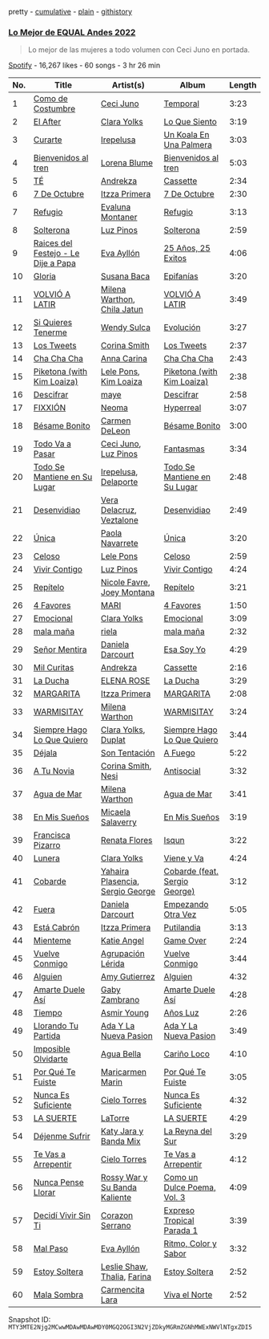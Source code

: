 pretty - [cumulative](/playlists/cumulative/37i9dQZF1DX27DJRLhzQiD.md) - [plain](/playlists/plain/37i9dQZF1DX27DJRLhzQiD) - [githistory](https://github.githistory.xyz/mackorone/spotify-playlist-archive/blob/main/playlists/plain/37i9dQZF1DX27DJRLhzQiD)

### [Lo Mejor de EQUAL Andes 2022](https://open.spotify.com/playlist/37i9dQZF1DX27DJRLhzQiD)

> Lo mejor de las mujeres a todo volumen con Ceci Juno en portada.

[Spotify](https://open.spotify.com/user/spotify) - 16,267 likes - 60 songs - 3 hr 26 min

| No. | Title | Artist(s) | Album | Length |
|---|---|---|---|---|
| 1 | [Como de Costumbre](https://open.spotify.com/track/19xJX1qX6cxJtFvrhT57nX) | [Ceci Juno](https://open.spotify.com/artist/1ej99EpQv6okGltIakeNFu) | [Temporal](https://open.spotify.com/album/783Y6IMcxDPLDkFVKSXSXi) | 3:23 |
| 2 | [El After](https://open.spotify.com/track/1m2KS0EUn9XVzOg5i7gSa8) | [Clara Yolks](https://open.spotify.com/artist/7EGQpkwkyAgaJSgnRGHJ59) | [Lo Que Siento](https://open.spotify.com/album/7g3d9jGbhx6AAulszHztyM) | 3:19 |
| 3 | [Curarte](https://open.spotify.com/track/2zB5K2Ywzi9eOhj2KbsDZ4) | [Irepelusa](https://open.spotify.com/artist/3KaNWDYObY73SDpcZBRzuw) | [Un Koala En Una Palmera](https://open.spotify.com/album/3ZAYuvF9D2gG3Qflm4Ps4U) | 3:03 |
| 4 | [Bienvenidos al tren](https://open.spotify.com/track/3FP4Y8SQLlTPu5avLh5iZM) | [Lorena Blume](https://open.spotify.com/artist/3rv2Lj8grP2g6UhyD98L6W) | [Bienvenidos al tren](https://open.spotify.com/album/4XGsUek1AvzOy2oQYYeyrs) | 5:03 |
| 5 | [TÉ](https://open.spotify.com/track/3qXG5PejI9Z8ZFdfjrtZOQ) | [Andrekza](https://open.spotify.com/artist/7K2ZrWY8iteGlM7G4V9B0s) | [Cassette](https://open.spotify.com/album/2lTCkJLh11fjo87tpgm8GQ) | 2:34 |
| 6 | [7 De Octubre](https://open.spotify.com/track/3A4WD7JkJWq0PgzoVXq337) | [Itzza Primera](https://open.spotify.com/artist/0PlTbBrPOOOmJzprmZ4cdM) | [7 De Octubre](https://open.spotify.com/album/0yC4zTvFMwnsK6RxhLSt7u) | 2:30 |
| 7 | [Refugio](https://open.spotify.com/track/5iGcOpA2ZVzmpi5gqjHQEA) | [Evaluna Montaner](https://open.spotify.com/artist/52qzWdNUp6ebjcNsvgZSiC) | [Refugio](https://open.spotify.com/album/0USsWJfpUn9FLFTy4TaImn) | 3:13 |
| 8 | [Solterona](https://open.spotify.com/track/7wqZ2hFlSkZMzmAY8fJeXJ) | [Luz Pinos](https://open.spotify.com/artist/23D2NCgVNbve7gXb2AjOFM) | [Solterona](https://open.spotify.com/album/6uVqxMvijsXhcNXqtuCiv4) | 2:59 |
| 9 | [Raices del Festejo \- Le Dije a Papa](https://open.spotify.com/track/4VufezCz0uNJknt5ffTtgs) | [Eva Ayllón](https://open.spotify.com/artist/6AQFORISOneOZkh6r1sGS2) | [25 Años, 25 Exitos](https://open.spotify.com/album/4fRHhR0AhoWhsSNCYg85xK) | 4:06 |
| 10 | [Gloria](https://open.spotify.com/track/7g6hdsFsrG5uRvZqbHJ6QW) | [Susana Baca](https://open.spotify.com/artist/1DiaZsjdOzFCdk7Dw9KIs0) | [Epifanías](https://open.spotify.com/album/0MiX5iS0BA78SNf2EQ7wFz) | 3:20 |
| 11 | [VOLVIÓ A LATIR](https://open.spotify.com/track/3zvrOvREVagZmg9bb1wYFp) | [Milena Warthon](https://open.spotify.com/artist/65vjAwgtLCwB1nQE7V5eMd), [Chila Jatun](https://open.spotify.com/artist/1pbcskpK1qePXm3sYvYu4o) | [VOLVIÓ A LATIR](https://open.spotify.com/album/0AtMFNvWJk3z2FKnunBUz9) | 3:49 |
| 12 | [Si Quieres Tenerme](https://open.spotify.com/track/5aOYQ6P64bDwlsld671J7Z) | [Wendy Sulca](https://open.spotify.com/artist/3LY2cnBt6jqLEdJco5NBE2) | [Evolución](https://open.spotify.com/album/4b9k435jzvtWVZ9OSM3QGA) | 3:27 |
| 13 | [Los Tweets](https://open.spotify.com/track/1Jh7skKg0LaCQHGXRtLf2g) | [Corina Smith](https://open.spotify.com/artist/7mXfsy3lF4kU0f2KTNKSr8) | [Los Tweets](https://open.spotify.com/album/4Rrdn0CXxUWpiCQqssrdRX) | 2:37 |
| 14 | [Cha Cha Cha](https://open.spotify.com/track/02r4y9kqU8GQYX2kg32n6W) | [Anna Carina](https://open.spotify.com/artist/7moMwCf6s2SVquYO0rrlR8) | [Cha Cha Cha](https://open.spotify.com/album/6FhtQQydH3Y6SNb1X6UgFn) | 2:43 |
| 15 | [Piketona \(with Kim Loaiza\)](https://open.spotify.com/track/0MBbWL85frwcC7hKCQm4r7) | [Lele Pons](https://open.spotify.com/artist/6i3DxIlAqnDkwELLw4aVrx), [Kim Loaiza](https://open.spotify.com/artist/1QivQCLVipV61DiQiyV14A) | [Piketona \(with Kim Loaiza\)](https://open.spotify.com/album/4JWW3H1HSUA5beQdZ8oj8K) | 2:38 |
| 16 | [Descifrar](https://open.spotify.com/track/431vrxogdCt65ZSWfUrP1G) | [maye](https://open.spotify.com/artist/5ti5FPHgtaSf15KcUisZMt) | [Descifrar](https://open.spotify.com/album/0CNmIBrerT1NQGzIkm20eA) | 2:58 |
| 17 | [FIXXIÓN](https://open.spotify.com/track/7Hkfm6Yg7IH2VBmTGIjizg) | [Neoma](https://open.spotify.com/artist/1rS9ZvNEWqnKY19g6uiqip) | [Hyperreal](https://open.spotify.com/album/50ZzEixwx59PVmSUKthqId) | 3:07 |
| 18 | [Bésame Bonito](https://open.spotify.com/track/5wiP01qdBYlarxTj8uI40n) | [Carmen DeLeon](https://open.spotify.com/artist/6vVKjeD0dvsg5EVMEUxI1l) | [Bésame Bonito](https://open.spotify.com/album/5o9DsjFypLEtnfGvbSK9Zi) | 3:00 |
| 19 | [Todo Va a Pasar](https://open.spotify.com/track/5fqMd8wj6g33JilSxH45uG) | [Ceci Juno](https://open.spotify.com/artist/1ej99EpQv6okGltIakeNFu), [Luz Pinos](https://open.spotify.com/artist/23D2NCgVNbve7gXb2AjOFM) | [Fantasmas](https://open.spotify.com/album/1h1XTpLwa6pVCKOwdNJkZL) | 3:34 |
| 20 | [Todo Se Mantiene en Su Lugar](https://open.spotify.com/track/1heE3OvlSL96SdP1RfaSaR) | [Irepelusa](https://open.spotify.com/artist/3KaNWDYObY73SDpcZBRzuw), [Delaporte](https://open.spotify.com/artist/1GDip5phlxYzeZ36vnf9kJ) | [Todo Se Mantiene en Su Lugar](https://open.spotify.com/album/29CXlnmN2XPtAGBMb2nGT0) | 2:48 |
| 21 | [Desenvidiao](https://open.spotify.com/track/3446RIZOsYjRw5Hj3W3Uul) | [Vera Delacruz](https://open.spotify.com/artist/1A8TnoKY8MmXA4pKYNm4Bt), [Veztalone](https://open.spotify.com/artist/5KhJh3jJOH5EkZiplQLw5h) | [Desenvidiao](https://open.spotify.com/album/1PpdRv8gDEKSbjVDab80fd) | 2:49 |
| 22 | [Única](https://open.spotify.com/track/3BmtYNRAzVoKjfOccz83Es) | [Paola Navarrete](https://open.spotify.com/artist/45nJ2GweSs0s4gWVGHLhYu) | [Única](https://open.spotify.com/album/6Abzs1QKczzZ2vVLSf1bH9) | 3:20 |
| 23 | [Celoso](https://open.spotify.com/track/33zcmmElV1YbRZe57biUjg) | [Lele Pons](https://open.spotify.com/artist/6i3DxIlAqnDkwELLw4aVrx) | [Celoso](https://open.spotify.com/album/0gXUZc4bTQzNqLvIyeObHm) | 2:59 |
| 24 | [Vivir Contigo](https://open.spotify.com/track/0XB66yNWY2LGLZrurpSkLG) | [Luz Pinos](https://open.spotify.com/artist/23D2NCgVNbve7gXb2AjOFM) | [Vivir Contigo](https://open.spotify.com/album/1QGGfBqYnDq2uwlVMDHLjs) | 4:24 |
| 25 | [Repítelo](https://open.spotify.com/track/5IDjFFu1TMknvgKVAQ1CRX) | [Nicole Favre](https://open.spotify.com/artist/6CxqJ4K3JEBR1fz2lQJNN1), [Joey Montana](https://open.spotify.com/artist/3ATyg4fGC9F8trfb0GRWmX) | [Repítelo](https://open.spotify.com/album/1DNsExIHCqxBbQci0Qc5h3) | 3:21 |
| 26 | [4 Favores](https://open.spotify.com/track/03SoqbCZhhiomtLUcF3xs6) | [MARI](https://open.spotify.com/artist/0og2ubpPFrJOMK9ppv8gGU) | [4 Favores](https://open.spotify.com/album/5slWzJL029pVeEL5qDTkMB) | 1:50 |
| 27 | [Emocional](https://open.spotify.com/track/2mob68KQblU3mK2hIdF9R1) | [Clara Yolks](https://open.spotify.com/artist/7EGQpkwkyAgaJSgnRGHJ59) | [Emocional](https://open.spotify.com/album/14rF7fiIcUBsg17Arf3VJM) | 3:09 |
| 28 | [mala maña](https://open.spotify.com/track/1YXvGPJqEL11QY7Lg2yM31) | [riela](https://open.spotify.com/artist/5K3Lwty6gv1gtuPn3gcf3A) | [mala maña](https://open.spotify.com/album/6Cp3h4pPq3SUbVzQlFmr20) | 2:32 |
| 29 | [Señor Mentira](https://open.spotify.com/track/7uebcjB4PNrMzTUdxCefno) | [Daniela Darcourt](https://open.spotify.com/artist/4exGY59juoSimpcH1NiuaR) | [Esa Soy Yo](https://open.spotify.com/album/0RLzeH2Sc7cbzCoUq5V4Lk) | 4:29 |
| 30 | [Mil Curitas](https://open.spotify.com/track/4VNLSG0SHlSrFPvBiFA9ks) | [Andrekza](https://open.spotify.com/artist/7K2ZrWY8iteGlM7G4V9B0s) | [Cassette](https://open.spotify.com/album/2lTCkJLh11fjo87tpgm8GQ) | 2:16 |
| 31 | [La Ducha](https://open.spotify.com/track/6K8b79GjwyTgg0Juafi5v1) | [ELENA ROSE](https://open.spotify.com/artist/0zO8yNnw5GQgutcIyXfGBY) | [La Ducha](https://open.spotify.com/album/3cRg2kyX1JIc1bCKnjbdnp) | 3:29 |
| 32 | [MARGARITA](https://open.spotify.com/track/308riuOIFK07a1PV34B0rt) | [Itzza Primera](https://open.spotify.com/artist/0PlTbBrPOOOmJzprmZ4cdM) | [MARGARITA](https://open.spotify.com/album/1eyhaoTknvItzUpYYLmx6S) | 2:08 |
| 33 | [WARMISITAY](https://open.spotify.com/track/6PI8OSjXRVqzQA3S8lPnMl) | [Milena Warthon](https://open.spotify.com/artist/65vjAwgtLCwB1nQE7V5eMd) | [WARMISITAY](https://open.spotify.com/album/27BrKlycAoVnEUDz1v5amr) | 3:24 |
| 34 | [Siempre Hago Lo Que Quiero](https://open.spotify.com/track/1vplR8zbm1rQWYskepMvtb) | [Clara Yolks](https://open.spotify.com/artist/7EGQpkwkyAgaJSgnRGHJ59), [Duplat](https://open.spotify.com/artist/74Bgwc5zD9KyNHiMqy2QJO) | [Siempre Hago Lo Que Quiero](https://open.spotify.com/album/0FOVQGRKiBAXNRc0nPg2Tt) | 3:44 |
| 35 | [Déjala](https://open.spotify.com/track/4Aa6TYTI7q9SqnPKVA7Lfq) | [Son Tentación](https://open.spotify.com/artist/1KDHOxKG7fC0sp3HE8VfEi) | [A Fuego](https://open.spotify.com/album/3W7PrpNjJDSFkOpAiITb7m) | 5:22 |
| 36 | [A Tu Novia](https://open.spotify.com/track/5HGyi8k0gzxmvz5G1X9faK) | [Corina Smith](https://open.spotify.com/artist/7mXfsy3lF4kU0f2KTNKSr8), [Nesi](https://open.spotify.com/artist/0f6U482Lbo91QNqNFH4Tat) | [Antisocial](https://open.spotify.com/album/0fymQT4sKyeNdAJoQi79Gz) | 3:32 |
| 37 | [Agua de Mar](https://open.spotify.com/track/5gIgObxUAIAvUqBW59uujT) | [Milena Warthon](https://open.spotify.com/artist/65vjAwgtLCwB1nQE7V5eMd) | [Agua de Mar](https://open.spotify.com/album/3o1hlsCJ1MdPQjQgomvF42) | 3:41 |
| 38 | [En Mis Sueños](https://open.spotify.com/track/2VcaRHo67bYVqGE3jTMxgN) | [Micaela Salaverry](https://open.spotify.com/artist/2kihOo2Sxwt99sOHc7KFeo) | [En Mis Sueños](https://open.spotify.com/album/1vD0S9OkuoWrIT6734vTfB) | 3:19 |
| 39 | [Francisca Pizarro](https://open.spotify.com/track/5BrXQ6EowW6F5EnSiFHc9w) | [Renata Flores](https://open.spotify.com/artist/3TZtFZu2rmUnoE0kr8QxdT) | [Isqun](https://open.spotify.com/album/2nZxBElNZX5Ho4h4XAaAt7) | 3:22 |
| 40 | [Lunera](https://open.spotify.com/track/0XM0WuCkBWXL3ADRDUeuHS) | [Clara Yolks](https://open.spotify.com/artist/7EGQpkwkyAgaJSgnRGHJ59) | [Viene y Va](https://open.spotify.com/album/4Vupbn7Bk1mBxLxQnbONDr) | 4:24 |
| 41 | [Cobarde](https://open.spotify.com/track/3w0IdrfXrlmvESogOesvOf) | [Yahaira Plasencia](https://open.spotify.com/artist/7GEHoJXxJ6wnS8dbgm0b1E), [Sergio George](https://open.spotify.com/artist/4Ht1HigABvctq7wW4D3jAC) | [Cobarde \(feat\. Sergio George\)](https://open.spotify.com/album/5mfrI3ImlLIbkiMaMGM4Uo) | 3:12 |
| 42 | [Fuera](https://open.spotify.com/track/34QE9OSoB5EMflRXe6n0uo) | [Daniela Darcourt](https://open.spotify.com/artist/4exGY59juoSimpcH1NiuaR) | [Empezando Otra Vez](https://open.spotify.com/album/3smje1WslrnJuP7fn3PRCK) | 5:05 |
| 43 | [Está Cabrón](https://open.spotify.com/track/4MDNY9gZdhmk6YEjslxhgI) | [Itzza Primera](https://open.spotify.com/artist/0PlTbBrPOOOmJzprmZ4cdM) | [Putilandia](https://open.spotify.com/album/1vKI3h0ERKvGgZqP3dsBNa) | 3:13 |
| 44 | [Mienteme](https://open.spotify.com/track/1FRXYqJfNWcNCsuvsAPtHa) | [Katie Angel](https://open.spotify.com/artist/0yLrby88zlSxFax5EMnTGf) | [Game Over](https://open.spotify.com/album/1WI4WQY8cAYwofWkmqyZm9) | 2:24 |
| 45 | [Vuelve Conmigo](https://open.spotify.com/track/2BC7i4R4VYEpS4Z7n5DnEk) | [Agrupación Lérida](https://open.spotify.com/artist/69G64cEF3dvIU24OpNkDp6) | [Vuelve Conmigo](https://open.spotify.com/album/7MzVUXfTzdZelck07TcVt5) | 3:44 |
| 46 | [Alguien](https://open.spotify.com/track/06GNb7cUCN6YTQmzfFd2m1) | [Amy Gutierrez](https://open.spotify.com/artist/1jrfEx1kZc8BNPLQDC7kVR) | [Alguien](https://open.spotify.com/album/6Tm5rVXr3ofn5d5vK8U6ie) | 4:32 |
| 47 | [Amarte Duele Así](https://open.spotify.com/track/1dP9Kg3LtmTLE0jCzXqatn) | [Gaby Zambrano](https://open.spotify.com/artist/4jIRqX8X6rSrmxIIl1ytFX) | [Amarte Duele Así](https://open.spotify.com/album/2cjrbjcxoBnp8F1e0wvtus) | 4:28 |
| 48 | [Tiempo](https://open.spotify.com/track/1nsiPGzcLFP9upVrzleLRW) | [Asmir Young](https://open.spotify.com/artist/2oUCnlGXMjbBgRBab3vb8E) | [Años Luz](https://open.spotify.com/album/0ohYJclEYAy8q6SkYAbXAR) | 2:26 |
| 49 | [Llorando Tu Partida](https://open.spotify.com/track/1JHE3fgK8QvaWdj2IjmzgL) | [Ada Y La Nueva Pasion](https://open.spotify.com/artist/19tl2bzCLRXDglG9AAozA0) | [Ada Y La Nueva Pasion](https://open.spotify.com/album/1oy6xKrcERrCYLqZxcqCdI) | 3:49 |
| 50 | [Imposible Olvidarte](https://open.spotify.com/track/28OYshVQTfw9ytKlXHjaqg) | [Agua Bella](https://open.spotify.com/artist/4HKgCyUZMpl41vzhVXdhNy) | [Cariño Loco](https://open.spotify.com/album/2g3QVAasQuXmVPXmaWG6PT) | 4:10 |
| 51 | [Por Qué Te Fuiste](https://open.spotify.com/track/3xsy9cyy4k6glloiOWhQb0) | [Maricarmen Marin](https://open.spotify.com/artist/30RnihWZIvAL4xTLSj0Caz) | [Por Qué Te Fuiste](https://open.spotify.com/album/3KaNBGh5xcSMP9uZVd0zJd) | 3:05 |
| 52 | [Nunca Es Suficiente](https://open.spotify.com/track/0KFJIvtAx5VfrHPcIDV5as) | [Cielo Torres](https://open.spotify.com/artist/7AqX9JGo4WdLp5gPNSRoDJ) | [Nunca Es Suficiente](https://open.spotify.com/album/6pYclaUw0Iy0vjwYPiW5Eu) | 4:32 |
| 53 | [LA SUERTE](https://open.spotify.com/track/1ZvH6ijf4f7kO2lpZK8Rie) | [LaTorre](https://open.spotify.com/artist/1jiEzyMQwfYcQtp19fwOTZ) | [LA SUERTE](https://open.spotify.com/album/31zundrva1JBJAprVqxsz8) | 4:29 |
| 54 | [Déjenme Sufrir](https://open.spotify.com/track/3kwM3eVq6Eoe64zm3spri2) | [Katy Jara y Banda Mix](https://open.spotify.com/artist/0gQ8SI9XgOALHs21Tcxkdb) | [La Reyna del Sur](https://open.spotify.com/album/2L6syCnwuNfHJuDiFKXBPM) | 3:29 |
| 55 | [Te Vas a Arrepentir](https://open.spotify.com/track/3EEH5ZZ74BJ5TV3rQAPbLi) | [Cielo Torres](https://open.spotify.com/artist/7AqX9JGo4WdLp5gPNSRoDJ) | [Te Vas a Arrepentir](https://open.spotify.com/album/3Mn6khCVmpcSk7g5991JmR) | 4:12 |
| 56 | [Nunca Pense Llorar](https://open.spotify.com/track/3oXF0sRycbyJUDRd5BqTUw) | [Rossy War y Su Banda Kaliente](https://open.spotify.com/artist/04laTTTa6l3hNn8a1EG7UQ) | [Como un Dulce Poema, Vol\. 3](https://open.spotify.com/album/0XdMiGlG64yiq2Np190XbY) | 4:09 |
| 57 | [Decidí Vivir Sin Ti](https://open.spotify.com/track/6dQnfkXZU4ikIk8V54bwVI) | [Corazon Serrano](https://open.spotify.com/artist/4UuICMmKQKNyCJfBg6lFFD) | [Expreso Tropical Parada 1](https://open.spotify.com/album/5uoW9SUUtQ17G3pLHwdmV9) | 3:39 |
| 58 | [Mal Paso](https://open.spotify.com/track/0WQxjCbARUvuQU9qV132td) | [Eva Ayllón](https://open.spotify.com/artist/6AQFORISOneOZkh6r1sGS2) | [Ritmo, Color y Sabor](https://open.spotify.com/album/2DRnZ7W7xkPcjlFwOND41f) | 3:32 |
| 59 | [Estoy Soltera](https://open.spotify.com/track/597HxeFN4prkOZml250ZhR) | [Leslie Shaw](https://open.spotify.com/artist/3bAPo06XsUX6fo8iHYUqH7), [Thalia](https://open.spotify.com/artist/23wEWD21D4TPYiJugoXmYb), [Farina](https://open.spotify.com/artist/7cYik4OyfBXYV5Z2TI7p90) | [Estoy Soltera](https://open.spotify.com/album/5WZfuGX8Ca4eaes5LYxk22) | 2:52 |
| 60 | [Mala Sombra](https://open.spotify.com/track/23y2ZM0Zp4f1uOt0grl9KU) | [Carmencita Lara](https://open.spotify.com/artist/66w4fQLV82B4bqFzeNAhde) | [Viva el Norte](https://open.spotify.com/album/2Opqxeq1Y9Gm7MLVO4XyUc) | 2:52 |

Snapshot ID: `MTY3MTE2Njg2MCwwMDAwMDAwMDY0MGQ2OGI3N2VjZDkyMGRmZGNhMWExNWVlNTgxZDI5`

